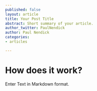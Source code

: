 ```yaml
---
published: false
layout: article
title: Your Post Title
abstract: Short summary of your article.
author_twitter: PaulNendick
author: Paul Nendick
categories:
- articles

---
```


# How does it work?

Enter Text in Markdown format.
